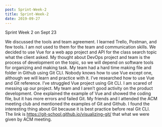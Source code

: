 ```yaml
---
post: Sprint-Week-2
title: Sprint-Week-2
date: 2019-09-27
---
```


Sprint Week 2 on Sept 23

We discussed the tools and team agreement. I learned Trello, Postman, and few tools. I am not used to them for the team and communication skills. We decided to use Vue for a web app project and API for the class search topic what the client asked. My thought about DevOps project and team is the process of development on the topic, so we will depend on software tools for organizing and making task. My team had a hard time making file and folder in Github using Git CLI. Nobody knows how to use Vue except one, although we will learn and practice with it. I’ve researched how to use Vue and Git reference. I’ve struggled Vue project using Git CLI. I am scared of messing up our project. My team and I aren’t good activity on the product development. One explained the example of Vue and showed the coding file, but it has more errors and failed Git. My friends and I attended the ACM meeting club and mentioned the examples of Git and Github. I found the interesting thing about Git because it is best practice before real Git CLI. The link is https://git-school.github.io/visualizing-git/ that what we were given by ACM meeting.
